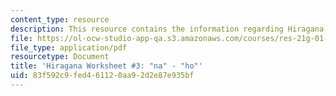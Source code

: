 ```yaml
---
content_type: resource
description: This resource contains the information regarding Hiragana.
file: https://ol-ocw-studio-app-qa.s3.amazonaws.com/courses/res-21g-01-kana-spring-2010/83f592c9fed461120aa92d2e87e935bf_MITRES_21G_01S10_h3.pdf
file_type: application/pdf
resourcetype: Document
title: 'Hiragana Worksheet #3: "na" - "ho"'
uid: 83f592c9-fed4-6112-0aa9-2d2e87e935bf
---
```

